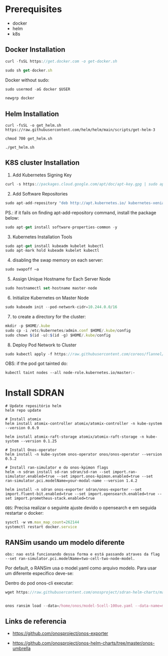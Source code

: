 # Prerequisites
- docker
- helm
- k8s

## Docker Installation

```js
curl -fsSL https://get.docker.com -o get-docker.sh

sudo sh get-docker.sh
```

Docker without sudo:
```js
sudo usermod -aG docker $USER     

newgrp docker 
```
## Helm Installation

```
curl -fsSL -o get_helm.sh https://raw.githubusercontent.com/helm/helm/main/scripts/get-helm-3

chmod 700 get_helm.sh

./get_helm.sh

```

## K8S cluster Installation

1. Add Kubernetes Signing Key
```js
curl -s https://packages.cloud.google.com/apt/doc/apt-key.gpg | sudo apt-key add
```

2. Add Software Repositories
```js
sudo apt-add-repository "deb http://apt.kubernetes.io/ kubernetes-xenial main"
```

PS.: if it fails on finding apt-add-repository command, install the package below:
```js
sudo apt-get install software-properties-common -y
```

3. Kubernetes Installation Tools
```js
sudo apt-get install kubeadm kubelet kubectl
sudo apt-mark hold kubeadm kubelet kubectl

```

4. disabling the swap memory on each server:
```js
sudo swapoff –a
```

5. Assign Unique Hostname for Each Server Node
```js
sudo hostnamectl set-hostname master-node
```

6. Initialize Kubernetes on Master Node
```js
sudo kubeadm init --pod-network-cidr=10.244.0.0/16
```

7. to create a directory for the cluster:
```js
mkdir -p $HOME/.kube
sudo cp -i /etc/kubernetes/admin.conf $HOME/.kube/config
sudo chown $(id -u):$(id -g) $HOME/.kube/config
```
8. Deploy Pod Network to Cluster
```js
sudo kubectl apply -f https://raw.githubusercontent.com/coreos/flannel/master/Documentation/kube-flannel.yml
```

OBS: if the pod got tainted do:
```
kubectl taint nodes --all node-role.kubernetes.io/master:-
```


# Install SDRAN

```docker
# Update repositório helm
helm repo update

# Install atomix
helm install atomix-controller atomix/atomix-controller -n kube-system --version 0.6.9

helm install atomix-raft-storage atomix/atomix-raft-storage -n kube-system --version 0.1.25

# Install Onos-operator
helm install -n kube-system onos-operator onos/onos-operator --version 0.5.2

# Install ran-simulator e do onos-kpimon flags
helm -n sdran install sd-ran sdran/sd-ran --set import.ran-simulator.enabled=true --set import.onos-kpimon.enabled=true --set ran-simulator.pci.modelName=your-modal-name --version 1.4.2

helm install -n sdran onos-exporter sdran/onos-exporter --set import.fluent-bit.enabled=true --set import.opensearch.enabled=true --set import.prometheus-stack.enabled=true
```

`OBS`: Precisa realizar o seguinte ajuste devido o opensearch e em seguida restartar o docker:
```js
sysctl -w vm.max_map_count=262144
systemctl restart docker.service
```

## RANSim usando um modelo diferente
`obs: nao está funcionando dessa forma e está passando atraves da flag --set ran-simulator.pci.modelName=two-cell-two-node-model.`

Por default, o RANSim usa o model.yaml como arquivo modelo. Para usar um diferente específico deve-se:

Dentro do pod onos-cli executar:
```js
wget https://raw.githubusercontent.com/onosproject/sdran-helm-charts/master/ran-simulator/files/model/model-5cell-100ue.yaml


onos ransim load --data=/home/onos/model-5cell-100ue.yaml --data-name=model-5cell-100ue.yaml
```


## Links de referencia
- https://github.com/onosproject/onos-exporter

- https://github.com/onosproject/onos-helm-charts/tree/master/onos-umbrella
